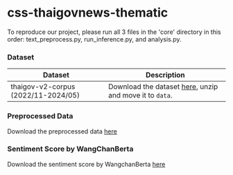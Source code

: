 # css-thaigovnews-thematic
To reproduce our project, please run all 3 files in the 'core' directory in this order: text_preprocess.py, run_inference.py, and analysis.py.

### Dataset
| Dataset | Description |
| ----- |  ---- |
| thaigov-v2-corpus (2022/11-2024/05)  | Download the dataset [here](https://drive.google.com/file/d/1fIqR5OBE7UfNQzR9o3dyNUY7ZLw2y1N3/view?usp=sharing), unzip and move it to `data`.|

### Preprocessed Data
Download the preprocessed data [here](https://drive.google.com/drive/folders/1eGH0AlaW8c6JTQFiakkAEpV8V391dmgC?usp=sharing)

### Sentiment Score by WangChanBerta
Download the sentiment score by WangchanBerta [here](https://drive.google.com/drive/folders/1qAZ5rc-YvWcQFNpCh8uIgLljmVcPV2H4?usp=sharing)

